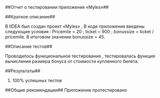 ##Отчет о тестировании приложения «Myles»##

##Краткое описание##

В IIDEA был создан проект «Myles» , В коде приложения введены следующие условия : 
Pricemile = 20 ; ticket = 900 ; 
bonussize = ticket / pricemile. 
В итоговом значении bonussize = 45.

##Описание тестов##

Проводилось функциональное тестирование , тестировалась функция вычисления размера бонуса от стоимости купленного билета.

##Результаты##
1.	100% успешных тестов

##Общие рекомендации##
Приложение протестировано
